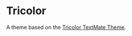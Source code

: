 # Tricolor

A theme based on the [Tricolor TextMate Theme](http://colorsublime.com/theme/Tricolor).

